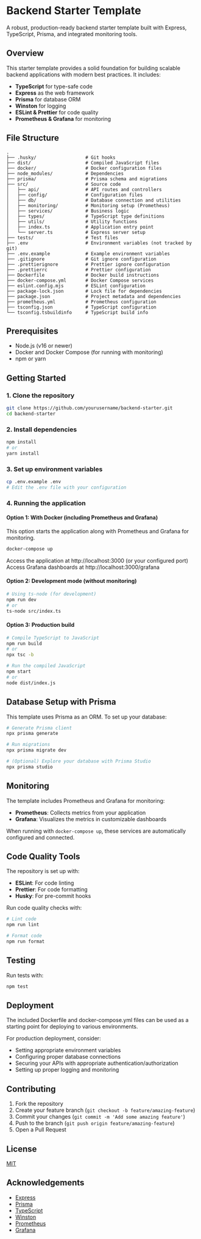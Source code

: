 # Backend Starter Template

A robust, production-ready backend starter template built with Express, TypeScript, Prisma, and integrated monitoring tools.

## Overview

This starter template provides a solid foundation for building scalable backend applications with modern best practices. It includes:

- **TypeScript** for type-safe code
- **Express** as the web framework
- **Prisma** for database ORM
- **Winston** for logging
- **ESLint & Prettier** for code quality
- **Prometheus & Grafana** for monitoring

## File Structure

```
.
├── .husky/                  # Git hooks
├── dist/                    # Compiled JavaScript files
├── docker/                  # Docker configuration files
├── node_modules/            # Dependencies
├── prisma/                  # Prisma schema and migrations
├── src/                     # Source code
│   ├── api/                 # API routes and controllers
│   ├── config/              # Configuration files
│   ├── db/                  # Database connection and utilities
│   ├── monitoring/          # Monitoring setup (Prometheus)
│   ├── services/            # Business logic
│   ├── types/               # TypeScript type definitions
│   ├── utils/               # Utility functions
│   ├── index.ts             # Application entry point
│   └── server.ts            # Express server setup
├── tests/                   # Test files
├── .env                     # Environment variables (not tracked by git)
├── .env.example             # Example environment variables
├── .gitignore               # Git ignore configuration
├── .prettierignore          # Prettier ignore configuration
├── .prettierrc              # Prettier configuration
├── Dockerfile               # Docker build instructions
├── docker-compose.yml       # Docker Compose services
├── eslint.config.mjs        # ESLint configuration
├── package-lock.json        # Lock file for dependencies
├── package.json             # Project metadata and dependencies
├── prometheus.yml           # Prometheus configuration
├── tsconfig.json            # TypeScript configuration
└── tsconfig.tsbuildinfo     # TypeScript build info
```

## Prerequisites

- Node.js (v16 or newer)
- Docker and Docker Compose (for running with monitoring)
- npm or yarn

## Getting Started

### 1. Clone the repository

```bash
git clone https://github.com/yourusername/backend-starter.git
cd backend-starter
```

### 2. Install dependencies

```bash
npm install
# or
yarn install
```

### 3. Set up environment variables

```bash
cp .env.example .env
# Edit the .env file with your configuration
```

### 4. Running the application

#### Option 1: With Docker (including Prometheus and Grafana)

This option starts the application along with Prometheus and Grafana for monitoring.

```bash
docker-compose up
```

Access the application at http://localhost:3000 (or your configured port)
Access Grafana dashboards at http://localhost:3000/grafana

#### Option 2: Development mode (without monitoring)

```bash
# Using ts-node (for development)
npm run dev
# or
ts-node src/index.ts
```

#### Option 3: Production build

```bash
# Compile TypeScript to JavaScript
npm run build
# or
npx tsc -b

# Run the compiled JavaScript
npm start
# or
node dist/index.js
```

## Database Setup with Prisma

This template uses Prisma as an ORM. To set up your database:

```bash
# Generate Prisma client
npx prisma generate

# Run migrations
npx prisma migrate dev

# (Optional) Explore your database with Prisma Studio
npx prisma studio
```

## Monitoring

The template includes Prometheus and Grafana for monitoring:

- **Prometheus**: Collects metrics from your application
- **Grafana**: Visualizes the metrics in customizable dashboards

When running with `docker-compose up`, these services are automatically configured and connected.

## Code Quality Tools

The repository is set up with:

- **ESLint**: For code linting
- **Prettier**: For code formatting
- **Husky**: For pre-commit hooks

Run code quality checks with:

```bash
# Lint code
npm run lint

# Format code
npm run format
```

## Testing

Run tests with:

```bash
npm test
```

## Deployment

The included Dockerfile and docker-compose.yml files can be used as a starting point for deploying to various environments.

For production deployment, consider:
- Setting appropriate environment variables
- Configuring proper database connections
- Securing your APIs with appropriate authentication/authorization
- Setting up proper logging and monitoring

## Contributing

1. Fork the repository
2. Create your feature branch (`git checkout -b feature/amazing-feature`)
3. Commit your changes (`git commit -m 'Add some amazing feature'`)
4. Push to the branch (`git push origin feature/amazing-feature`)
5. Open a Pull Request

## License

[MIT](LICENSE)

## Acknowledgements

- [Express](https://expressjs.com/)
- [Prisma](https://www.prisma.io/)
- [TypeScript](https://www.typescriptlang.org/)
- [Winston](https://github.com/winstonjs/winston)
- [Prometheus](https://prometheus.io/)
- [Grafana](https://grafana.com/)
